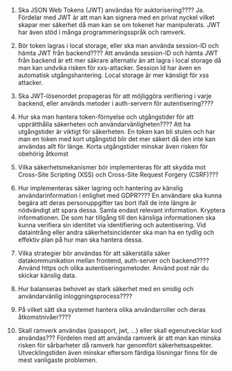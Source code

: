 1. Ska JSON Web Tokens (JWT) användas för auktorisering????
Ja. Fördelar med JWT  är att man kan signera med en privat nyckel vilket skapar mer säkerhet då man kan se om tokenet har manipulerats. 
JWT har även stöd i många programmeringsspråk och ramverk. 

2. Bör token lagras i local storage, eller ska man använda session-ID och hämta JWT från backend????
Att använda session-ID och hämta JWT från backend är ett mer säkrare alternativ än att lagra i local storage då man kan undvika risken för xxs-attacker. 
Session Id har även en automatisk utgångshantering. Local storage är mer känsligt för xss attacker. 

3. Ska JWT-lösenordet propageras för att möjliggöra verifiering i varje backend, eller används metoder i auth-servern för autentisering????

4. Hur ska man hantera token-förnyelse och utgångstider för att upprätthålla säkerheten och användarvänligheten????
Att ha utgångstider är viktigt för säkerheten. En token kan bli stulen och har man en token med kort utgångstid blir det mer säkert då den inte kan användas allt för länge. 
Korta utgångstider minskar även risken för obehörig åtkomst

5. Vilka säkerhetsmekanismer bör implementeras för att skydda mot Cross-Site Scripting (XSS) och Cross-Site Request Forgery (CSRF)???

6. Hur implementeras säker lagring och hantering av känslig användarinformation i enlighet med GDPR????
En användare ska kunna begära att deras personuppgifter tas bort ifall de inte längre är nödvändigt att spara dessa. 
Samla endast relevant information. Kryptera informationen. De som har tillgång till den känsliga informationen ska kunna verifiera sin identitet via identifiering och autentisering. 
Vid dataintrång eller andra säkerhetsincidenter ska man ha en tydlig och effektiv plan på hur man ska hantera dessa. 

7. Vilka strategier bör användas för att säkerställa säker datakommunikation mellan frontend, auth-server och backend????
Använd https och olika autentiseringsmetoder.
Använd post när du skickar känslig data.

8. Hur balanseras behovet av stark säkerhet med en smidig och användarvänlig inloggningsprocess????

9. På vilket sätt ska systemet hantera olika användarroller och deras åtkomstnivåer????

10. Skall  ramverk användas (passport, jwt, ...) eller skall egenutvecklar kod användas???
Fördelen med att använda ramverk är att man kan minska risken för sårbarheter då ramverk har genomfört säkerhetsaspekter. 
Utvecklingstiden även minskar eftersom färdiga lösningar finns för de mest vanligaste problemen.

